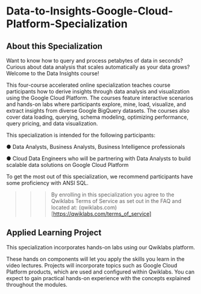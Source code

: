 # Data-to-Insights-Google-Cloud-Platform-Specialization

## About this Specialization

Want to know how to query and process petabytes of data in seconds? Curious about data analysis that scales automatically as your data grows? Welcome to the Data Insights course!

This four-course accelerated online specialization teaches course participants how to derive insights through data analysis and visualization using the Google Cloud Platform. The courses feature interactive scenarios and hands-on labs where participants explore, mine, load, visualize, and extract insights from diverse Google BigQuery datasets. The courses also cover data loading, querying, schema modeling, optimizing performance, query pricing, and data visualization.

This specialization is intended for the following participants:

● Data Analysts, Business Analysts, Business Intelligence professionals

● Cloud Data Engineers who will be partnering with Data Analysts to build scalable data solutions on Google Cloud Platform

To get the most out of this specialization, we recommend participants have some proficiency with ANSI SQL.

>>> By enrolling in this specialization you agree to the Qwiklabs Terms of Service as set out in the FAQ and located at: (qwiklabs.com)[https://qwiklabs.com/terms_of_service] 


## Applied Learning Project

This specialization incorporates hands-on labs using our Qwiklabs platform.

These hands on components will let you apply the skills you learn in the video lectures. Projects will incorporate topics such as Google Cloud Platform products, which are used and configured within Qwiklabs. You can expect to gain practical hands-on experience with the concepts explained throughout the modules.